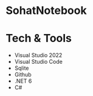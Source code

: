 # SohatNotebook

# Tech & Tools
- Visual Studio 2022
- Visual Studio Code
- Sqlite
- Github
- .NET 6
- C#

